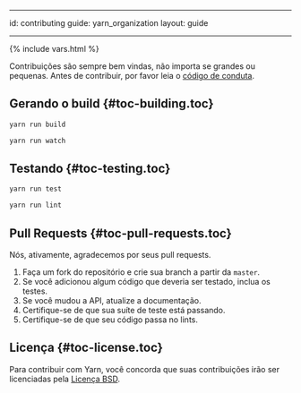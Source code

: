 * * *

id: contributing guide: yarn_organization layout: guide

* * *

{% include vars.html %}

Contribuições são sempre bem vindas, não importa se grandes ou pequenas. Antes de contribuir, por favor leia o [código de conduta]({{url_base}}/org/code-of-conduct).

## Gerando o build [](#toc-building){#toc-building.toc}

```sh
yarn run build
```

```sh
yarn run watch
```

## Testando [](#toc-testing){#toc-testing.toc}

```sh
yarn run test
```

```sh
yarn run lint
```

## Pull Requests [](#toc-pull-requests){#toc-pull-requests.toc}

Nós, ativamente, agradecemos por seus pull requests.

  1. Faça um fork do repositório e crie sua branch a partir da `master`.
  2. Se você adicionou algum código que deveria ser testado, inclua os testes.
  3. Se você mudou a API, atualize a documentação.
  4. Certifique-se de que sua suíte de teste está passando.
  5. Certifique-se de que seu código passa no lints.

## Licença [](#toc-license){#toc-license.toc}

Para contribuir com Yarn, você concorda que suas contribuições irão ser licenciadas pela [Licença BSD](https://github.com/yarnpkg/yarn/blob/master/LICENSE).